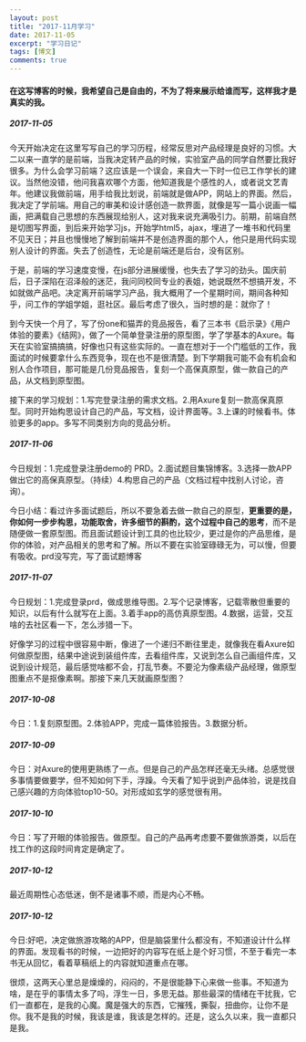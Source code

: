 ```yaml
---
layout: post
title: "2017-11月学习"
date: 2017-11-05
excerpt: "学习日记"
tags: [博文]
comments: true
---
```


#### 在这写博客的时候，我希望自己是自由的，不为了将来展示给谁而写，这样我才是真实的我。

##### 2017-11-05

今天开始决定在这里写写自己的学习历程，经常反思对产品经理是良好的习惯。大二以来一直学的是前端，当我决定转产品的时候，实验室产品的同学自然要比我好很多。为什么会学习前端？这应该是一个误会，来自大一下时一位已工作学长的建议。当然他没错，他问我喜欢哪个方面，他知道我是个感性的人，或者说文艺青年。他建议我做前端，用手给我比划说，前端就是做APP，网站上的界面。然后，我决定了学前端。用自己的审美和设计感创造一款界面，就像是写一篇小说画一幅画，把满载自己思想的东西展现给别人，这对我来说充满吸引力。前期，前端自然是切图写界面，到后来开始学习js，开始学html5，ajax，埋进了一堆书和代码里不见天日；并且也慢慢地了解到前端并不是创造界面的那个人，他只是用代码实现别人设计的界面。失去了创造性，无论是前端还是后台，没有区别。

于是，前端的学习速度变慢，在js部分进展缓慢，也失去了学习的劲头。国庆前后，日子深陷在沼泽般的迷茫，我问同校同专业的表姐，她说既然不想搞开发，不如就做产品吧。决定离开前端学习产品，我大概用了一个星期时间，期间各种知乎，问工作的学姐学姐，逛社区。最后考虑了很久，当时想的是：就你了！

到今天快一个月了，写了份one和猫弄的竞品报告，看了三本书《启示录》《用户体验的要素》《结网》，做了一个简单登录注册的原型图，学了学基本的Axure。每天在实验室搞搞搞，好像也只有这些实际的。一直在想对于一个门槛低的工作，我面试的时候要拿什么东西竞争，现在也不是很清楚。到下学期我可能不会有机会和别人合作项目，那可能是几份竞品报告，复刻一个高保真原型，做一款自己的产品，从文档到原型图。

接下来的学习规划：1.写完登录注册的需求文档。2.用Axure复刻一款高保真原型。同时开始构思设计自己的产品，写文档，设计界面等。3.上课的时候看书。体验更多的app。多写不同类别方向的竞品分析。

##### 2017-11-06

今日规划：1.完成登录注册demo的	PRD。2.面试题目集锦博客。3.选择一款APP做出它的高保真原型。（持续）4.构思自己的产品（文档过程中找别人讨论，咨询）。

今日小结：看过许多面试题后，所以不要急着去做一款自己的原型，**更重要的是，你如何一步步构思，功能取舍，许多细节的斟酌，这个过程中自己的思考**，而不是随便做一套原型图。而且面试题设计到工具的也比较少，更过是你的产品思维，是你的体验，对产品相关的思考和了解。所以不要在实验室碌碌无为，可以慢，但要有吸收。prd没写完，写了面试题博客

##### 2017-11-07

今日规划：1.完成登录prd，做成思维导图。2.写个记录博客，记载零散但重要的知识，以后有什么就写在上面。3.着手app的高仿真原型图。4.数据，运营，交互啥的去社区看一下，怎么涉猎一下。

好像学习的过程中很容易中断，像进了一个递归不断往里走，就像我在看Axure如何做原型图，结果中途说到装组件库，去看组件库，又说到怎么自己画组件库，又说到设计规范，最后感觉啥都不会，打乱节奏。不要沦为像素级产品经理，做原型图重点不是抠像素啊。那接下来几天就画原型图？

##### 2017-10-08

今日：1.复刻原型图。2.体验APP，完成一篇体验报告。3.数据分析。


##### 2017-10-09

今日：对Axure的使用更熟练了一点。但是自己的产品怎样还毫无头绪。总感觉很多事情要做要学，但不知如何下手，浮躁。今天看了知乎说到产品体验，说是找自己感兴趣的方向体验top10-50。对形成如玄学的感觉很有用。

##### 2017-10-10

今日：写了开眼的体验报告。做原型。自己的产品再考虑要不要做旅游类，以后在找工作的这段时间肯定是确定了。

##### 2017-10-12

最近周期性心态低迷，倒不是诸事不顺，而是内心不畅。

##### 2017-10-12

今日:好吧，决定做旅游攻略的APP，但是脑袋里什么都没有，不知道设计什么样的界面。发现看书的时候，一边把好的内容写在纸上是个好习惯，不至于看完一本书无从回忆，看着草稿纸上的内容就知道重点在哪。

很烦，这两天心里总是燥燥的，闷闷的，不是很能静下心来做一些事。不知道为啥，是在乎的事情太多了吗，浮生一日，多思无益。那些最深的情绪在干扰我，它们一直都在，是我的心魔。魔是强大的东西，它摧残，撕裂，扭曲你，让你不是你。我不是我的时候，我该是谁，我该是怎样的。还是，这么久以来，我一直都只是我。

